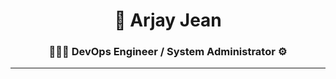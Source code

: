 <h1 align="center">🦾 Arjay Jean</h1>

<h3 align="center">👨🏾‍💻 DevOps Engineer / System Administrator ⚙️</h3>
<hr>


<!--
**arjayjean/ArjayJean** is a ✨ _special_ ✨ repository because its `README.md` (this file) appears on your GitHub profile.

Here are some ideas to get you started:

- 🔭 I’m currently working on ...
- 🌱 I’m currently learning ...
- 👯 I’m looking to collaborate on ...
- 🤔 I’m looking for help with ...
- 💬 Ask me about ...
- 📫 How to reach me: ...
- 😄 Pronouns: ...
- ⚡ Fun fact: ...
-->
